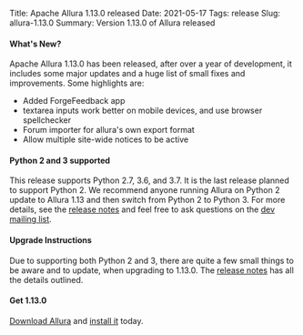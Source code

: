 Title: Apache Allura 1.13.0 released
Date: 2021-05-17
Tags: release
Slug: allura-1.13.0
Summary: Version 1.13.0 of Allura released

#### What's New?

Apache Allura 1.13.0 has been released, after over a year of development, it includes some major updates and a huge
list of small fixes and improvements.  Some highlights are:

 * Added ForgeFeedback app
 * textarea inputs work better on mobile devices, and use browser spellchecker
 * Forum importer for allura's own export format
 * Allow multiple site-wide notices to be active

#### Python 2 and 3 supported

This release supports Python 2.7, 3.6, and 3.7.  It is the last release planned to support Python 2.  We recommend anyone
running Allura on Python 2 update to Allura 1.13 and then switch from Python 2 to Python 3.  For more details, see
the [release notes](https://forge-allura.apache.org/p/allura/git/ci/master/tree/CHANGES) and feel free to ask questions
on the [dev mailing list](https://lists.apache.org/list.html?dev@allura.apache.org).

#### Upgrade Instructions

Due to supporting both Python 2 and 3, there are quite a few small things to be aware and to update, when upgrading
to 1.13.0.  The [release notes](https://forge-allura.apache.org/p/allura/git/ci/master/tree/CHANGES) has all the details
outlined.

#### Get 1.13.0

[Download Allura](//allura.apache.org/download.html) and [install it](https://forge-allura.apache.org/docs/getting_started/installation.html) today.
